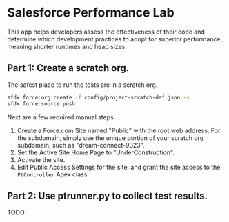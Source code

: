 # Salesforce Performance Lab

This app helps developers assess the effectiveness of their code and
determine which development practices to adopt for superior performance,
meaning shorter runtimes and heap sizes.

## Part 1: Create a scratch org.

The safest place to run the tests are in a scratch org.

```bash
sfdx force:org:create -f config/project-scratch-def.json -s
sfdx force:source:push
```

Next are a few required manual steps.

1. Create a Force.com Site named "Public" with the root web address.
   For the subdomain, simply use the unique portion of
   your scratch org subdomain, such as "dream-connect-9323".
2. Set the Active Site Home Page to "UnderConstruction".
3. Activate the site.
4. Edit Public Access Settings for the site, and grant the site access
   to the `PtController` Apex class.

## Part 2: Use ptrunner.py to collect test results.

TODO
